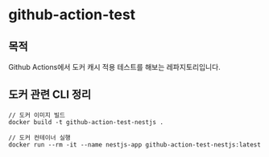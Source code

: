 # github-action-test

## 목적
Github Actions에서 도커 캐시 적용 테스트를 해보는 레파지토리입니다.


## 도커 관련 CLI 정리
```
// 도커 이미지 빌드
docker build -t github-action-test-nestjs .

// 도커 컨테이너 실행 
docker run --rm -it --name nestjs-app github-action-test-nestjs:latest   
```